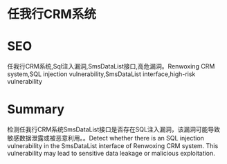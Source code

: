 # 任我行CRM系统
# SEO
任我行CRM系统,Sql注入漏洞,SmsDataList接口,高危漏洞。Renwoxing CRM system,SQL injection vulnerability,SmsDataList interface,high-risk vulnerability
# Summary
检测任我行CRM系统SmsDataList接口是否存在SQL注入漏洞，该漏洞可能导致敏感数据泄露或被恶意利用。。Detect whether there is an SQL injection vulnerability in the SmsDataList interface of Renwoxing CRM system. This vulnerability may lead to sensitive data leakage or malicious exploitation.
